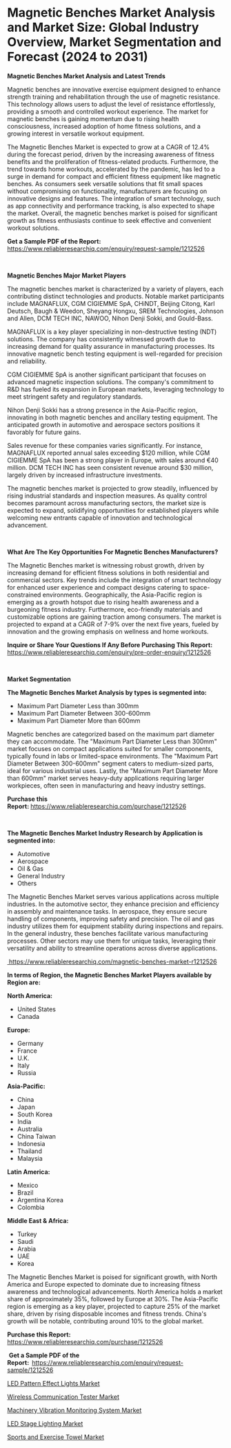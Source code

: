 <p><h1>Magnetic Benches Market Analysis and Market Size: Global Industry Overview, Market Segmentation and Forecast (2024 to 2031)</h1></p><p><strong>Magnetic Benches Market Analysis and Latest Trends</strong></p>
<p><p>Magnetic benches are innovative exercise equipment designed to enhance strength training and rehabilitation through the use of magnetic resistance. This technology allows users to adjust the level of resistance effortlessly, providing a smooth and controlled workout experience. The market for magnetic benches is gaining momentum due to rising health consciousness, increased adoption of home fitness solutions, and a growing interest in versatile workout equipment.</p><p>The Magnetic Benches Market is expected to grow at a CAGR of 12.4% during the forecast period, driven by the increasing awareness of fitness benefits and the proliferation of fitness-related products. Furthermore, the trend towards home workouts, accelerated by the pandemic, has led to a surge in demand for compact and efficient fitness equipment like magnetic benches. As consumers seek versatile solutions that fit small spaces without compromising on functionality, manufacturers are focusing on innovative designs and features. The integration of smart technology, such as app connectivity and performance tracking, is also expected to shape the market. Overall, the magnetic benches market is poised for significant growth as fitness enthusiasts continue to seek effective and convenient workout solutions.</p></p>
<p><strong>Get a Sample PDF of the Report:&nbsp;</strong> <a href="https://www.reliableresearchiq.com/enquiry/request-sample/1212526?utm_campaign=104&utm_medium=2&utm_source=Github&utm_content=ia&utm_term=06102024&utm_id=magnetic-benches">https://www.reliableresearchiq.com/enquiry/request-sample/1212526</a></p>
<p>&nbsp;</p>
<p><strong>Magnetic Benches Major Market Players</strong></p>
<p><p>The magnetic benches market is characterized by a variety of players, each contributing distinct technologies and products. Notable market participants include MAGNAFLUX, CGM CIGIEMME SpA, CHiNDT, Beijing Citong, Karl Deutsch, Baugh & Weedon, Sheyang Hongxu, SREM Technologies, Johnson and Allen, DCM TECH INC, NAWOO, Nihon Denji Sokki, and Gould-Bass.</p><p>MAGNAFLUX is a key player specializing in non-destructive testing (NDT) solutions. The company has consistently witnessed growth due to increasing demand for quality assurance in manufacturing processes. Its innovative magnetic bench testing equipment is well-regarded for precision and reliability. </p><p>CGM CIGIEMME SpA is another significant participant that focuses on advanced magnetic inspection solutions. The company's commitment to R&D has fueled its expansion in European markets, leveraging technology to meet stringent safety and regulatory standards. </p><p>Nihon Denji Sokki has a strong presence in the Asia-Pacific region, innovating in both magnetic benches and ancillary testing equipment. The anticipated growth in automotive and aerospace sectors positions it favorably for future gains.</p><p>Sales revenue for these companies varies significantly. For instance, MAGNAFLUX reported annual sales exceeding $120 million, while CGM CIGIEMME SpA has been a strong player in Europe, with sales around €40 million. DCM TECH INC has seen consistent revenue around $30 million, largely driven by increased infrastructure investments.</p><p>The magnetic benches market is projected to grow steadily, influenced by rising industrial standards and inspection measures. As quality control becomes paramount across manufacturing sectors, the market size is expected to expand, solidifying opportunities for established players while welcoming new entrants capable of innovation and technological advancement.</p></p>
<p>&nbsp;</p>
<p><strong>What Are The Key Opportunities For Magnetic Benches Manufacturers?</strong></p>
<p><p>The Magnetic Benches market is witnessing robust growth, driven by increasing demand for efficient fitness solutions in both residential and commercial sectors. Key trends include the integration of smart technology for enhanced user experience and compact designs catering to space-constrained environments. Geographically, the Asia-Pacific region is emerging as a growth hotspot due to rising health awareness and a burgeoning fitness industry. Furthermore, eco-friendly materials and customizable options are gaining traction among consumers. The market is projected to expand at a CAGR of 7-9% over the next five years, fueled by innovation and the growing emphasis on wellness and home workouts.</p></p>
<p><strong>Inquire or Share Your Questions If Any Before Purchasing This Report:</strong> <a href="https://www.reliableresearchiq.com/enquiry/pre-order-enquiry/1212526?utm_campaign=104&utm_medium=2&utm_source=Github&utm_content=ia&utm_term=06102024&utm_id=magnetic-benches">https://www.reliableresearchiq.com/enquiry/pre-order-enquiry/1212526</a></p>
<p>&nbsp;</p>
<p><strong>Market Segmentation</strong></p>
<p><strong>The Magnetic Benches Market Analysis by types is segmented into:</strong></p>
<p><ul><li>Maximum Part Diameter Less than 300mm</li><li>Maximum Part Diameter Between 300-600mm</li><li>Maximum Part Diameter More than 600mm</li></ul></p>
<p><p>Magnetic benches are categorized based on the maximum part diameter they can accommodate. The "Maximum Part Diameter Less than 300mm" market focuses on compact applications suited for smaller components, typically found in labs or limited-space environments. The "Maximum Part Diameter Between 300-600mm" segment caters to medium-sized parts, ideal for various industrial uses. Lastly, the "Maximum Part Diameter More than 600mm" market serves heavy-duty applications requiring larger workpieces, often seen in manufacturing and heavy industry settings.</p></p>
<p><strong>Purchase this Report:&nbsp;</strong><a href="https://www.reliableresearchiq.com/purchase/1212526?utm_campaign=104&utm_medium=2&utm_source=Github&utm_content=ia&utm_term=06102024&utm_id=magnetic-benches">https://www.reliableresearchiq.com/purchase/1212526</a></p>
<p>&nbsp;</p>
<p><strong>The Magnetic Benches Market Industry Research by Application is segmented into:</strong></p>
<p><ul><li>Automotive</li><li>Aerospace</li><li>Oil & Gas</li><li>General Industry</li><li>Others</li></ul></p>
<p><p>The Magnetic Benches Market serves various applications across multiple industries. In the automotive sector, they enhance precision and efficiency in assembly and maintenance tasks. In aerospace, they ensure secure handling of components, improving safety and precision. The oil and gas industry utilizes them for equipment stability during inspections and repairs. In the general industry, these benches facilitate various manufacturing processes. Other sectors may use them for unique tasks, leveraging their versatility and ability to streamline operations across diverse applications.</p></p>
<p><a href="https://www.reliableresearchiq.com/magnetic-benches-market-r1212526?utm_campaign=104&utm_medium=2&utm_source=Github&utm_content=ia&utm_term=06102024&utm_id=magnetic-benches">&nbsp;https://www.reliableresearchiq.com/magnetic-benches-market-r1212526</a></p>
<p><strong>In terms of Region, the Magnetic Benches Market Players available by Region are:</strong></p>
<p>
    <p> <strong> North America: </strong>
        <ul>
            <li>United States</li>
            <li>Canada</li>
        </ul>
        </p> 
    <p> <strong> Europe: </strong>
        <ul>
            <li>Germany</li>
            <li>France</li>
            <li>U.K.</li>
            <li>Italy</li>
            <li>Russia</li>
        </ul>
        </p> 
    <p> <strong> Asia-Pacific: </strong>
        <ul>
            <li>China</li>
            <li>Japan</li>
            <li>South Korea</li>
            <li>India</li>
            <li>Australia</li>
            <li>China Taiwan</li>
            <li>Indonesia</li>
            <li>Thailand</li>
            <li>Malaysia</li>
        </ul>
        </p> 
    <p> <strong> Latin America: </strong>
        <ul>
            <li>Mexico</li>
            <li>Brazil</li>
            <li>Argentina Korea</li>
            <li>Colombia</li>
        </ul>
        </p> 
    <p> <strong> Middle East & Africa: </strong>
        <ul>
            <li>Turkey</li>
            <li>Saudi</li>
            <li>Arabia</li>
            <li>UAE</li>
            <li>Korea</li>
        </ul>
    </p>
    </p>
<p><p>The Magnetic Benches Market is poised for significant growth, with North America and Europe expected to dominate due to increasing fitness awareness and technological advancements. North America holds a market share of approximately 35%, followed by Europe at 30%. The Asia-Pacific region is emerging as a key player, projected to capture 25% of the market share, driven by rising disposable incomes and fitness trends. China's growth will be notable, contributing around 10% to the global market.</p></p>
<p><strong>Purchase this Report: </strong><a href="https://www.reliableresearchiq.com/purchase/1212526?utm_campaign=104&utm_medium=2&utm_source=Github&utm_content=ia&utm_term=06102024&utm_id=magnetic-benches">https://www.reliableresearchiq.com/purchase/1212526</a></p>
<p>&nbsp;<strong>Get a Sample PDF of the Report:&nbsp;&nbsp;</strong><a href="https://www.reliableresearchiq.com/enquiry/request-sample/1212526?utm_campaign=104&utm_medium=2&utm_source=Github&utm_content=ia&utm_term=06102024&utm_id=magnetic-benches">https://www.reliableresearchiq.com/enquiry/request-sample/1212526</a></p>
<p><strong></strong></p>
<p><p><a href="https://issuu.com/reportprime-2/docs/led-pattern-effect-lights-market-si_05c3a83b54790c?utm_campaign=104&utm_medium=2&utm_source=Github&utm_content=ia&utm_term=06102024&utm_id=magnetic-benches">LED Pattern Effect Lights Market</a></p><p><a href="https://www.linkedin.com/pulse/investing-wireless-communication-tester-market-trends-5ue6e?utm_campaign=104&utm_medium=2&utm_source=Github&utm_content=ia&utm_term=06102024&utm_id=magnetic-benches">Wireless Communication Tester Market</a></p><p><a href="https://github.com/darientvns/Market-Research-Report-List-1/blob/main/machinery-vibration-monitoring-system-market.md?utm_campaign=104&utm_medium=2&utm_source=Github&utm_content=ia&utm_term=06102024&utm_id=magnetic-benches">Machinery Vibration Monitoring System Market</a></p><p><a href="https://issuu.com/reportprime-2/docs/led-stage-lighting-market-size-2030_b3ec9574285592?utm_campaign=104&utm_medium=2&utm_source=Github&utm_content=ia&utm_term=06102024&utm_id=magnetic-benches">LED Stage Lighting Market</a></p><p><a href="https://github.com/ardellegief/Market-Research-Report-List-1/blob/main/sports-and-exercise-towel-market.md?utm_campaign=104&utm_medium=2&utm_source=Github&utm_content=ia&utm_term=06102024&utm_id=magnetic-benches">Sports and Exercise Towel Market</a></p></p>
